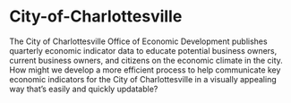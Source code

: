 # City-of-Charlottesville
The City of Charlottesville Office of Economic Development publishes quarterly economic indicator data to educate potential business owners, current business owners, and citizens on the economic climate in the city. How might we develop a more efficient process to help communicate key economic indicators for the City of Charlottesville in a visually appealing way that’s easily and quickly updatable?
